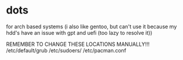 # dots
for arch based systems
(i also like gentoo, but can't use it because my hdd's have an issue with gpt and uefi (too lazy to resolve it))

REMEMBER TO CHANGE THESE LOCATIONS MANUALLY!!!
/etc/default/grub
/etc/sudoers/
/etc/pacman.conf

